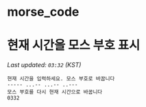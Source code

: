 # morse_code
# 현재 시간을 모스 부호 표시
<!-- MORSE_TIME_START -->
_Last updated: `03:32` (KST)_

```
현재 시간을 입력하세요. 모스 부호로 바꿉니다
----- ...-- ...-- ..---
모스 부호를 다시 현재 시간으로 바꿉니다
0332
```
<!-- MORSE_TIME_END -->
